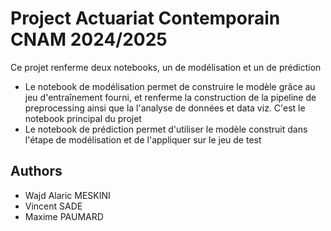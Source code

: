 # Project Actuariat Contemporain CNAM 2024/2025

Ce projet renferme deux notebooks, un de modélisation et un de prédiction

- Le notebook de modélisation permet de construire le modèle grâce au jeu d'entraînement fourni, et renferme la construction de la pipeline de preprocessing ainsi que la l'analyse de données et data viz. C'est le notebook principal du projet
- Le notebook de prédiction permet d'utiliser le modèle construit dans l'étape de modélisation et de l'appliquer sur le jeu de test

## Authors
- Wajd Alaric MESKINI
- Vincent SADE
- Maxime PAUMARD

